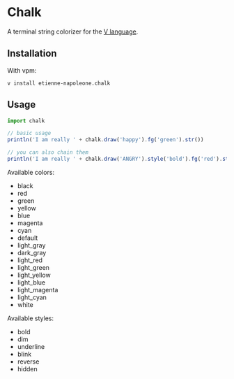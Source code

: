 # Chalk

A terminal string colorizer for the [V language](https://vlang.io).


## Installation

With vpm:
```
v install etienne-napoleone.chalk
```

## Usage

```js
import chalk

// basic usage
println('I am really ' + chalk.draw('happy').fg('green').str())

// you can also chain them
println('I am really ' + chalk.draw('ANGRY').style('bold').fg('red').str())
```

Available colors:
- black
- red
- green
- yellow
- blue
- magenta
- cyan
- default
- light_gray
- dark_gray
- light_red
- light_green
- light_yellow
- light_blue
- light_magenta
- light_cyan
- white

Available styles:
- bold
- dim
- underline
- blink
- reverse
- hidden
